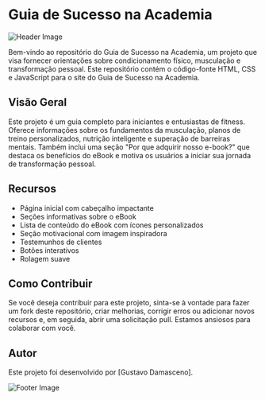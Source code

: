 # Guia de Sucesso na Academia

![Header Image](https://i.imgur.com/yvyiNq3.png)

Bem-vindo ao repositório do Guia de Sucesso na Academia, um projeto que visa fornecer orientações sobre condicionamento físico, musculação e transformação pessoal. Este repositório contém o código-fonte HTML, CSS e JavaScript para o site do Guia de Sucesso na Academia.

## Visão Geral

Este projeto é um guia completo para iniciantes e entusiastas de fitness. Oferece informações sobre os fundamentos da musculação, planos de treino personalizados, nutrição inteligente e superação de barreiras mentais. Também inclui uma seção "Por que adquirir nosso e-book?" que destaca os benefícios do eBook e motiva os usuários a iniciar sua jornada de transformação pessoal.

## Recursos

- Página inicial com cabeçalho impactante
- Seções informativas sobre o eBook
- Lista de conteúdo do eBook com ícones personalizados
- Seção motivacional com imagem inspiradora
- Testemunhos de clientes
- Botões interativos
- Rolagem suave

## Como Contribuir

Se você deseja contribuir para este projeto, sinta-se à vontade para fazer um fork deste repositório, criar melhorias, corrigir erros ou adicionar novos recursos e, em seguida, abrir uma solicitação pull. Estamos ansiosos para colaborar com você.

## Autor

Este projeto foi desenvolvido por [Gustavo Damasceno].

![Footer Image](https://i.imgur.com/GRA5UjE.jpg)
